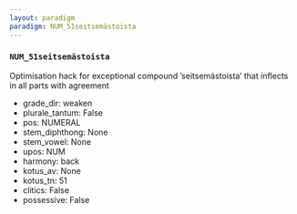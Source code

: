 ```yaml
---
layout: paradigm
paradigm: NUM_51seitsemästoista
---
```

### ` NUM_51seitsemästoista `

Optimisation hack for exceptional compound ’seitsemästoista’ that inflects in all parts with agreement
* grade_dir: weaken
* plurale_tantum: False
* pos: NUMERAL
* stem_diphthong: None
* stem_vowel: None
* upos: NUM
* harmony: back
* kotus_av: None
* kotus_tn: 51
* clitics: False
* possessive: False
